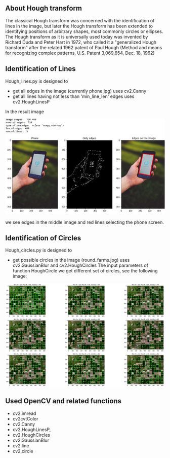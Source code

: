 ## About Hough transform

The classical Hough transform was concerned with the identification of lines in the image,
but later the Hough transform has been extended to identifying positions of arbitrary shapes,
most commonly circles or ellipses. The Hough transform as it is universally used today 
was invented by Richard Duda and Peter Hart in 1972, who called it a "generalized Hough transform" 
after the related 1962 patent of Paul Hough (Method and means for recognizing complex patterns, 
U.S. Patent 3,069,654, Dec. 18, 1962)

## Identification of Lines 
Hough_lines.py is designed to
  * get all edges in the image (currently phone.jpg)
        uses cv2.Canny
  * get all lines having not less than 'min_line_len' edges
        uses cv2.HoughLinesP

In the result image

![](phone_hough_transform.JPG)

we see edges in the middle image and red lines selecting the phone screen.    

## Identification of Circles
Hough_circles.py is designed to
   * get possible circles in the image (round_farms.jpg)
        uses cv2.GaussianBlur and cv2.HoughCircles
The input parameters of function HoughCircle we get
different set of circles, see the following image:

![](how_many_round_farms.png)

## Used OpenCV and related functions

* cv2.imread
* cv2cvtColor
* cv2.Canny  
* cv2.HoughLinesP,      
* cv2.HoughCircles
* cv2.GaussianBlur
* cv2.line
* cv2.circle
